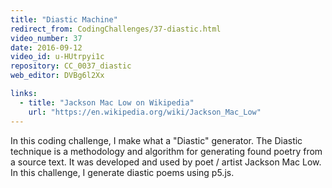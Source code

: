 ```yaml
---
title: "Diastic Machine"
redirect_from: CodingChallenges/37-diastic.html
video_number: 37
date: 2016-09-12
video_id: u-HUtrpyi1c
repository: CC_0037_diastic
web_editor: DVBg6l2Xx

links:
  - title: "Jackson Mac Low on Wikipedia"
    url: "https://en.wikipedia.org/wiki/Jackson_Mac_Low"
---
```


In this coding challenge, I make what a "Diastic" generator. The Diastic technique is a methodology and algorithm for generating found poetry from a source text.  It was developed and used by poet / artist Jackson Mac Low.  In this challenge, I generate diastic poems using p5.js.

